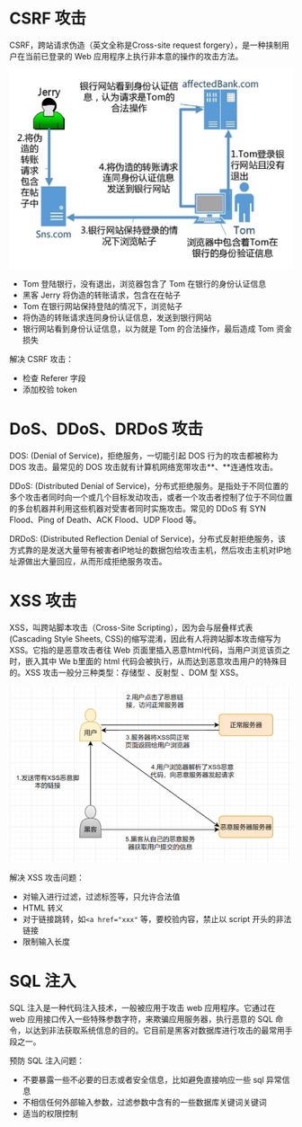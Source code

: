 # CSRF 攻击

CSRF，跨站请求伪造（英文全称是Cross-site request forgery），是一种挟制用户在当前已登录的 Web 应用程序上执行非本意的操作的攻击方法。

![](./img/csrf.png)

- Tom 登陆银行，没有退出，浏览器包含了 Tom 在银行的身份认证信息
- 黑客 Jerry 将伪造的转账请求，包含在在帖子
- Tom 在银行网站保持登陆的情况下，浏览帖子
- 将伪造的转账请求连同身份认证信息，发送到银行网站
- 银行网站看到身份认证信息，以为就是 Tom 的合法操作，最后造成 Tom 资金损失

解决 CSRF 攻击：

- 检查 Referer 字段
- 添加校验 token

# DoS、DDoS、DRDoS 攻击

DOS: (Denial of Service)，拒绝服务，一切能引起 DOS 行为的攻击都被称为 DOS 攻击。最常见的 DOS 攻击就有计算机网络宽带攻击**、**连通性攻击。

DDoS: (Distributed Denial of Service)，分布式拒绝服务。是指处于不同位置的多个攻击者同时向一个或几个目标发动攻击，或者一个攻击者控制了位于不同位置的多台机器并利用这些机器对受害者同时实施攻击。常见的 DDoS 有 SYN Flood、Ping of Death、ACK Flood、UDP Flood 等。

DRDoS: (Distributed Reflection Denial of Service)，分布式反射拒绝服务，该方式靠的是发送大量带有被害者IP地址的数据包给攻击主机，然后攻击主机对IP地址源做出大量回应，从而形成拒绝服务攻击。

# XSS 攻击

XSS，叫跨站脚本攻击（Cross-Site Scripting），因为会与层叠样式表(Cascading Style Sheets, CSS)的缩写混淆，因此有人将跨站脚本攻击缩写为 XSS。它指的是恶意攻击者往 Web 页面里插入恶意html代码，当用户浏览该页之时，嵌入其中 We b里面的 html 代码会被执行，从而达到恶意攻击用户的特殊目的。XSS 攻击一般分三种类型：存储型 、反射型 、DOM 型 XSS。

![](./img/XSS_reflex.png)

解决 XSS 攻击问题：

- 对输入进行过滤，过滤标签等，只允许合法值
- HTML 转义
- 对于链接跳转，如`<a href="xxx"` 等，要校验内容，禁止以 script 开头的非法链接
- 限制输入长度

# SQL 注入

SQL 注入是一种代码注入技术，一般被应用于攻击 web 应用程序。它通过在 web 应用接口传入一些特殊参数字符，来欺骗应用服务器，执行恶意的 SQL 命令，以达到非法获取系统信息的目的。它目前是黑客对数据库进行攻击的最常用手段之一。

预防 SQL 注入问题：

- 不要暴露一些不必要的日志或者安全信息，比如避免直接响应一些 sql 异常信息
- 不相信任何外部输入参数，过滤参数中含有的一些数据库关键词关键词
- 适当的权限控制